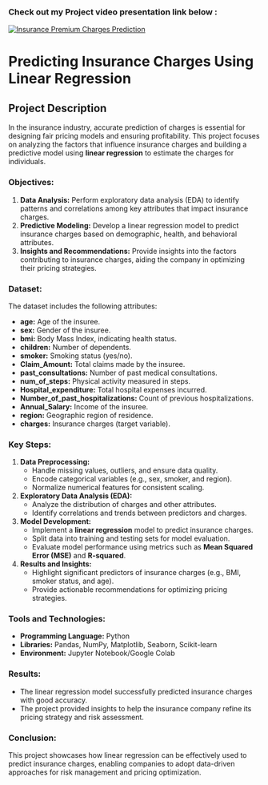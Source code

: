 ### Check out my Project video presentation link below : 

[![Insurance Premium Charges Prediction](https://i9.ytimg.com/vi_webp/aDljtRtF4b8/mqdefault.webp?v=677d5b15&sqp=CIy09bsG&rs=AOn4CLBwiiRDhWb-Dkiy2eUeKpYs0oKsZg)](https://www.youtube.com/embed/aDljtRtF4b8?si=OKy8lm2Xw7YGllpl) </br>




# Predicting Insurance Charges Using Linear Regression  

## Project Description  

In the insurance industry, accurate prediction of charges is essential for designing fair pricing models and ensuring profitability. This project focuses on analyzing the factors that influence insurance charges and building a predictive model using **linear regression** to estimate the charges for individuals.  

### Objectives:  
1. **Data Analysis:** Perform exploratory data analysis (EDA) to identify patterns and correlations among key attributes that impact insurance charges.  
2. **Predictive Modeling:** Develop a linear regression model to predict insurance charges based on demographic, health, and behavioral attributes.  
3. **Insights and Recommendations:** Provide insights into the factors contributing to insurance charges, aiding the company in optimizing their pricing strategies.  

### Dataset:  
The dataset includes the following attributes:  
- **age:** Age of the insuree.  
- **sex:** Gender of the insuree.  
- **bmi:** Body Mass Index, indicating health status.  
- **children:** Number of dependents.  
- **smoker:** Smoking status (yes/no).  
- **Claim_Amount:** Total claims made by the insuree.  
- **past_consultations:** Number of past medical consultations.  
- **num_of_steps:** Physical activity measured in steps.  
- **Hospital_expenditure:** Total hospital expenses incurred.  
- **Number_of_past_hospitalizations:** Count of previous hospitalizations.  
- **Annual_Salary:** Income of the insuree.  
- **region:** Geographic region of residence.  
- **charges:** Insurance charges (target variable).  

### Key Steps:  
1. **Data Preprocessing:**  
   - Handle missing values, outliers, and ensure data quality.  
   - Encode categorical variables (e.g., sex, smoker, and region).  
   - Normalize numerical features for consistent scaling.  
2. **Exploratory Data Analysis (EDA):**  
   - Analyze the distribution of charges and other attributes.  
   - Identify correlations and trends between predictors and charges.  
3. **Model Development:**  
   - Implement a **linear regression** model to predict insurance charges.  
   - Split data into training and testing sets for model evaluation.  
   - Evaluate model performance using metrics such as **Mean Squared Error (MSE)** and **R-squared**.  
4. **Results and Insights:**  
   - Highlight significant predictors of insurance charges (e.g., BMI, smoker status, and age).  
   - Provide actionable recommendations for optimizing pricing strategies.  

### Tools and Technologies:  
- **Programming Language:** Python  
- **Libraries:** Pandas, NumPy, Matplotlib, Seaborn, Scikit-learn  
- **Environment:** Jupyter Notebook/Google Colab  

### Results:  
- The linear regression model successfully predicted insurance charges with good accuracy.   
- The project provided insights to help the insurance company refine its pricing strategy and risk assessment.  


### Conclusion:  
This project showcases how linear regression can be effectively used to predict insurance charges, enabling companies to adopt data-driven approaches for risk management and pricing optimization.  

